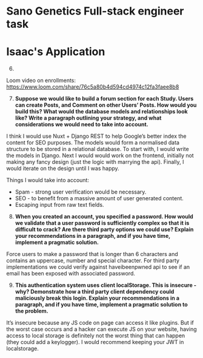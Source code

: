 # Sano Genetics Full-stack engineer task

# Isaac's Application

6. 

Loom video on enrollments: https://www.loom.com/share/76c5a80b4d594cd4974c12fa3faee8b8

7. **Suppose we would like to build a forum section for each Study. Users can create Posts, and Comment on other Users’ Posts. How would you build this? What would the database models and relationships look like? Write a paragraph outlining your strategy, and what considerations we would need to take into account.**

I think I would use Nuxt + Django REST to help Google’s better index the content for SEO purposes. The models would form a normalised data structure to be stored in a relational database. To start with, I would write the models in Django. Next I would would work on the frontend, initially not making any fancy design (just the logic with marrying the api). Finally, I would iterate on the design until I was happy. 

Things I would take into account: 

* Spam - strong user verification would be necessary. 
* SEO - to benefit from a massive amount of user generated content.
* Escaping input from raw text fields.

8.  **When you created an account, you specified a password. How would we validate that a user password is sufficiently complex so that it is difficult to crack? Are there third party options we could use? Explain your recommendations in a paragraph, and if you have time, implement a pragmatic solution.**

Force users to make a password that is longer than 6 characters and contains an uppercase, number and special character. For third party implementations we could verify against haveibeenpwned api to see if an email has been exposed with associated password. 

9. **This authentication system uses client localStorage. This is insecure - why? Demonstrate how a third party client dependency could maliciously break this login. Explain your recommendations in a paragraph, and if you have time, implement a pragmatic solution to the problem.**

It’s insecure because any JS code on page can access it like plugins. But if the worst case occurs and a hacker can execute JS on your website, having access to local storage is definitely not the worst thing that can happen (they could add a keylogger). I would recommend keeping your JWT in localstorage. 

